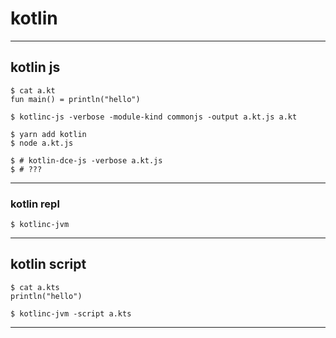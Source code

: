 # kotlin

---

## kotlin js

```
$ cat a.kt
fun main() = println("hello")

$ kotlinc-js -verbose -module-kind commonjs -output a.kt.js a.kt

$ yarn add kotlin
$ node a.kt.js

$ # kotlin-dce-js -verbose a.kt.js
$ # ???
```

---

### kotlin repl

```
$ kotlinc-jvm
```
---

## kotlin script

```
$ cat a.kts
println("hello")

$ kotlinc-jvm -script a.kts
```

---
